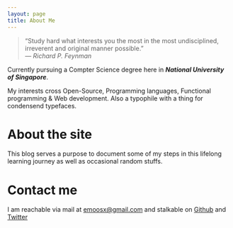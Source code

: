 ```yaml
---
layout: page
title: About Me
---
```


<blockquote>
“Study hard what interests you the most in the most undisciplined, irreverent and original manner possible.”
<footer><cite>&mdash; Richard P. Feynman</cite></footer>
</blockquote>

<div style="clear:both;"></div>

Currently pursuing a Compter Science degree here in _**National University of Singapore**_. 

My interests cross Open-Source, Programming languages, Functional programming &amp; Web development. Also a typophile with a thing for condensend typefaces.

# About the site

This blog serves a purpose to document some of my steps in this lifelong learning journey as well as occasional random stuffs.

# Contact me

I am reachable via mail at [emoosx@gmail.com](mailto:emoosx@gmail.com) and stalkable on [Github](https://github.com/emoosx) and [Twitter](https://twitter.com/khzaw)
